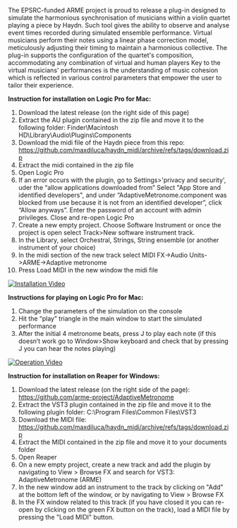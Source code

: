 The EPSRC-funded ARME project is proud to release a plug-in designed to simulate the harmonious synchronisation of musicians within a violin quartet playing a piece by Haydn. Such tool gives the ability to observe and analyse event times recorded during simulated ensemble performance. Virtual musicians perform their notes using a linear phase correction model, meticulously adjusting their timing to maintain a harmonious collective. The plug-in supports the configuration of the quartet's composition, accommodating any combination of virtual and human players Key to the virtual musicians' performances is the understanding of music cohesion which is reflected in various control parameters that empower the user to tailor their experience. 

**Instruction for installation on Logic Pro for Mac:**

1) Download the latest release (on the right side of this page)
2) Extract the AU plugin contained in the zip file and move it to the following folder: Finder\Macintosh HD\Library\Audio\Plugins\Components
3) Download the midi file of the Haydn piece from this repo: https://github.com/maxdiluca/haydn_midi/archive/refs/tags/download.zip
4) Extract the midi contained in the zip file
5) Open Logic Pro
6) If an error occurs with the plugin, go to Settings>'privacy and security', uder the “allow applications downloaded from” Select "App Store and identified developers", and under “AdaptiveMetronome.component was blocked from use because it is not from an identified developer”, click “Allow anyways”. Enter the password of an account with admin privileges. Close and re-open Logic Pro
7) Create a new empty project. Choose Software Instrument or once the project is open select Track>New software instrument track.
8) In the Library, select Orchestral, Strings, String ensemble (or another instrument of your choice)
9) In the midi section of the new track select MIDI FX->Audio Units->ARME->Adaptive metronome
10) Press Load MIDI in the new window the midi file

[![Installation Video](https://img.youtube.com/vi/2CeIm4auh44/0.jpg)](https://www.youtube.com/watch?v=2CeIm4auh44)


**Instructions for playing on Logic Pro for Mac:**

1) Change the parameters of the simulation on the console
2) Hit the “play” triangle in the main window to start the simulated performance
3) After the initial 4 metronome beats, press J to play each note (if this doesn’t work go to Window>Show keyboard and check that by pressing J you can hear the notes playing)

[![Operation Video](https://img.youtube.com/vi/HKUYVPlAp8E/0.jpg)](https://www.youtube.com/watch?v=HKUYVPlAp8E)




**Instruction for installation on Reaper for Windows:**

1) Download the latest release (on the right side of the page): https://github.com/arme-project/AdaptiveMetronome
2) Extract the VST3 plugin contained in the zip file and move it to the following plugin folder:  C:\Program Files\Common Files\VST3
3) Download the MIDI file: https://github.com/maxdiluca/haydn_midi/archive/refs/tags/download.zip
4) Extract the MIDI contained in the zip file and move it to your documents folder
5) Open Reaper
6) On a new empty project, create a new track and add the plugin by navigating to View > Browse FX and search for VST3: AdaptiveMetronome (ARME)
7) In the new window add an instrument to the track by clicking on "Add" at the bottom left of the window, or by navigating to View > Browse FX
8) In the FX window related to this track (if you have closed it you can re-open by clicking on the green FX button on the track), load a MIDI file by pressing the "Load MIDI" button.
